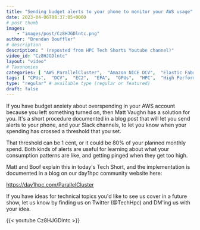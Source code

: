 ```yaml
---
title: "Sending budget alerts to your phone to monitor your AWS usage"
date: 2023-04-06T08:37:05+0000
# post thumb
images:
    - "images/post/Cz8HJGDlntc.png"
author: "Brendan Bouffler"
# description
description: " (reposted from HPC Tech Shorts Youtube channel)"
video_id: "Cz8HJGDlntc"
layout: "video"
# Taxonomies
categories: [ "AWS ParallelCluster",  "Amazon NICE DCV",  "Elastic Fabric Adapter",  "Life Sciences", ]
tags: [ "CPUs",  "DCV",  "EC2",  "EFA",  "GPUs",  "HPC",  "High Performance Computing",  "Lustre",  "MPI",  "ParallelCluster",  "Schedulers",  "Storage",  "autoscaling",  "bioinformatics",  "budget alerts",  "cloud computing",  "elastic",  "elastic fabric adapter",  "governance",  "infiniband",  "scientific computing",  "spending alerts",  "technical computing",  "tightly-coupled",  "virtualization",  "vizualization",  "techshorts", ]
type: "regular" # available type (regular or featured)
draft: false
---
```


If you have budget anxiety about overspending in your AWS account because you left something turned on, then Matt Vaughn has a solution for you. It's a short procedure documented in a blog post that will let you send alerts to your phone, and your Slack channels, to let you know when your spending has crossed a threshold that you set.

That threshold can be 1 cent, or it could be 80% of your planned monthly spend. Both kinds of alerts are useful for learning about what your consumption patterns are like, and getting pinged when they get too high.

Matt and Boof explain this in today's Tech Short, and the implementation is documented in a blog on our day1hpc community website here:

https://day1hpc.com/ParallelCluster

If you have ideas for technical topics you'd like to see us cover in a future show, let us know by finding us on Twitter (@TechHpc) and DM'ing us with your idea.

{{< youtube Cz8HJGDlntc >}}